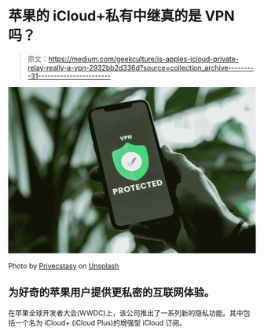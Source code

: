 # 苹果的 iCloud+私有中继真的是 VPN 吗？

> 原文：<https://medium.com/geekculture/is-apples-icloud-private-relay-really-a-vpn-2932bb2d336d?source=collection_archive---------31----------------------->

![](img/a290adfb76fd712299239b16bd2191a7.png)

Photo by [Privecstasy](https://unsplash.com/@privecstasy?utm_source=medium&utm_medium=referral) on [Unsplash](https://unsplash.com?utm_source=medium&utm_medium=referral)

## 为好奇的苹果用户提供更私密的互联网体验。

在苹果全球开发者大会(WWDC)上，该公司推出了一系列新的隐私功能。其中包括一个名为 iCloud+ (iCloud Plus)的增强型 iCloud 订阅。